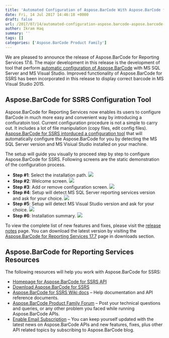 ```yaml
---
title: 'Automated Configuration of Aspose.BarCode With Aspose.BarCode for SSRS 17.6'
date: Fri, 14 Jul 2017 14:46:18 +0000
draft: false
url: /2017/07/14/automated-configuration-aspose.barcode-aspose.barcode-ssrs-17.6/
author: Ikram Haq
summary: ''
tags: []
categories: ['Aspose.BarCode Product Family']
---
```


We are pleased to announce the release of Aspose.BarCode for Reporting Services 17.6. The major development in this release is the development of tool that perform [automatic configuration of Aspose.BarCode][1] with MS SQL Server and MS Visual Studio. Improved functionality of Aspose.BarCode for SSRS has been incorporated in this release to display correct barcode in MS Visual Studio 2015.

## Aspose.BarCode for SSRS Configuration Tool

Aspose.BarCode for Reporting Services now enables its users to configure BarCode in much more easy and convenient way by introducing a confiuratoin tool. Current configuration procedure is not a simple to carry out. It includes a lot of file manipulation (copy files, edit config files). [Aspose.BarCode for SSRS intorduced a configuration tool][2] that will automatically configure the Aspose.BarCode for you by detecting the MS SQL Server version and MS Visiual Studio installed on your machine.

The setup will guide you visually to proceed step by step to configure Aspose.BarCode for SSRS. Following screens are the static demonstration of the configuration process.

*   **Step #1**: Select the installation path. ![](http://blog.aspose.com/wp-content/uploads/sites/2/2017/07/1-300x235.png)
*   **Step #2**: Welcome screen. ![](http://blog.aspose.com/wp-content/uploads/sites/2/2017/07/2-300x233.png)
*   **Step #3**: Add or remove configuration screen. ![](http://blog.aspose.com/wp-content/uploads/sites/2/2017/07/3-300x233.png)
*   **Step #4**: Setup will detect MS SQL Server reporting services version and ask for your choice. ![](http://blog.aspose.com/wp-content/uploads/sites/2/2017/07/4-300x233.png)
*   **Step #5**: Setup will detect MS Visual Studio version and ask for your choice. ![](http://blog.aspose.com/wp-content/uploads/sites/2/2017/07/5-300x233.png)
*   **Step #6**: Installation summary. ![](http://blog.aspose.com/wp-content/uploads/sites/2/2017/07/6-300x233.png)

To view the complete list of new features and fixes, please visit the [release notes][3] page. You can download the latest version by visiting the [Aspose.BarCode for Reporting Services 17.7][4] page in downloads section.

## Aspose.BarCode for Reporting Services Resources

The following resources will help you work with Aspose.BarCode for SSRS:

*   [Homepage for Aspose.BarCode for SSRS API][5]
*   [Download Aspose.BarCode for SSRS][6]
*   [Aspose.BarCode for SSRS Wiki docs][7] – Help documentation and API reference documents.
*   [Aspose.BarCode Product Family Forum][8] – Post your technical questions and queries, or any other problem you faced while running Aspose.BarCode APIs.
*   [Enable Email Subscription][9] – You can keep yourself updated with the latest news on Aspose.BarCode APIs and new features, fixes, plus other API related topics by subscribing to Aspose.BarCode blog.




[1]: https://docs.aspose.com/
[2]: https://docs.aspose.com/
[3]: https://docs.aspose.com/display/barcodereportingservices/Aspose.BarCode+for+Reporting+Services+17.6+Release+Notes
[4]: http://www.aspose.com/downloads/barcode/reportingservices
[5]: https://www.aspose.com/products/barcode/reporting-services
[6]: https://downloads.aspose.com/barcode/reportingservices
[7]: https://docs.aspose.com/display/barcodereportingservices/Home
[8]: https://forum.aspose.com/c/barcode
[9]: https://blog.aspose.com/category/aspose-products/aspose-barcode-product-family/




